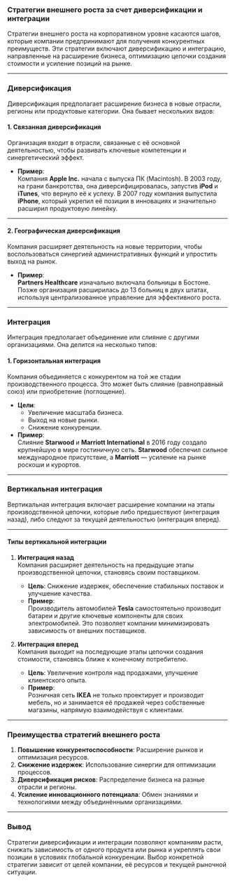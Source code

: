 ### Стратегии внешнего роста за счет диверсификации и интеграции

Стратегии внешнего роста на корпоративном уровне касаются шагов, которые компании предпринимают для получения конкурентных преимуществ. Эти стратегии включают диверсификацию и интеграцию, направленные на расширение бизнеса, оптимизацию цепочки создания стоимости и усиление позиций на рынке.

---

### **Диверсификация**

Диверсификация предполагает расширение бизнеса в новые отрасли, регионы или продуктовые категории. Она бывает нескольких видов:

#### **1. Связанная диверсификация**

Организация входит в отрасли, связанные с её основной деятельностью, чтобы развивать ключевые компетенции и синергетический эффект.

- **Пример**:  
    Компания **Apple Inc.** начала с выпуска ПК (Macintosh). В 2003 году, на грани банкротства, она диверсифицировалась, запустив **iPod** и **iTunes**, что вернуло её к успеху. В 2007 году компания выпустила **iPhone**, который укрепил её позиции в инновациях и значительно расширил продуктовую линейку.

---

#### **2. Географическая диверсификация**

Компания расширяет деятельность на новые территории, чтобы воспользоваться синергией административных функций и упростить выход на рынок.

- **Пример**:  
    **Partners Healthcare** изначально включала больницы в Бостоне. Позже организация расширилась до 13 больниц в двух штатах, используя централизованное управление для эффективного роста.

---

### **Интеграция**

Интеграция предполагает объединение или слияние с другими организациями. Она делится на несколько типов:

#### **1. Горизонтальная интеграция**

Компания объединяется с конкурентом на той же стадии производственного процесса. Это может быть слияние (равноправный союз) или приобретение (поглощение).

- **Цели**:
    - Увеличение масштаба бизнеса.
    - Выход на новые рынки.
    - Снижение конкуренции.
- **Пример**:  
    Слияние **Starwood** и **Marriott International** в 2016 году создало крупнейшую в мире гостиничную сеть. **Starwood** обеспечил сильное международное присутствие, а **Marriott** — усиление на рынке роскоши и курортов.

---

### **Вертикальная интеграция**

Вертикальная интеграция  включает расширение компании на этапы производственной цепочки, которые либо предшествуют (интеграция назад), либо следуют за текущей деятельностью (интеграция вперед).

---

#### **Типы вертикальной интеграции**

1. **Интеграция назад**  
    Компания расширяет деятельность на предыдущие этапы производственной цепочки, становясь своим поставщиком.
    
    - **Цель**: Снижение издержек, обеспечение стабильных поставок и улучшение качества.
    - **Пример**:  
        Производитель автомобилей **Tesla** самостоятельно производит батареи и другие ключевые компоненты для своих электромобилей. Это позволяет компании минимизировать зависимость от внешних поставщиков.
2. **Интеграция вперед**  
    Компания выходит на последующие этапы цепочки создания стоимости, становясь ближе к конечному потребителю.
    
    - **Цель**: Увеличение контроля над продажами, улучшение клиентского опыта.
    - **Пример**:  
        Розничная сеть **IKEA** не только проектирует и производит мебель, но и занимается её продажей через собственные магазины, напрямую взаимодействуя с клиентами.

---


### **Преимущества стратегий внешнего роста**

1. **Повышение конкурентоспособности**: Расширение рынков и оптимизация ресурсов.
2. **Снижение издержек**: Использование синергии для оптимизации процессов.
3. **Диверсификация рисков**: Распределение бизнеса на разные отрасли и регионы.
4. **Усиление инновационного потенциала**: Обмен знаниями и технологиями между объединёнными организациями.

---

### **Вывод**

Стратегии диверсификации и интеграции позволяют компаниям расти, снижать зависимость от одного продукта или рынка и укреплять свои позиции в условиях глобальной конкуренции. Выбор конкретной стратегии зависит от целей компании, её ресурсов и текущей рыночной ситуации.
